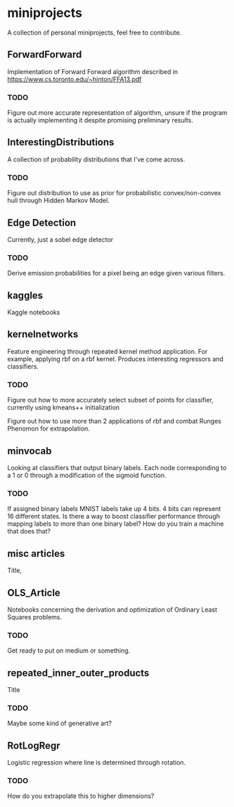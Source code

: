 # miniprojects
A collection of personal miniprojects, feel free to contribute.

## ForwardForward

Implementation of Forward Forward algorithm described in https://www.cs.toronto.edu/~hinton/FFA13.pdf

### TODO

Figure out more accurate representation of algorithm, unsure if the program is actually implementing it despite promising preliminary results.

## InterestingDistributions

A collection of probability distributions that I've come across.

### TODO

Figure out distribution to use as prior for probabilistic convex/non-convex hull through Hidden Markov Model.

## Edge Detection

Currently, just a sobel edge detector

### TODO

Derive emission probabilities for a pixel being an edge given various filters.

## kaggles

Kaggle notebooks

## kernelnetworks

Feature engineering through repeated kernel method application. For example, applying rbf on a rbf kernel. Produces interesting regressors and classifiers.

### TODO

Figure out how to more accurately select subset of points for classifier, currently using kmeans++ initialization

Figure out how to use more than 2 applications of rbf and combat Runges Phenomon for extrapolation.

## minvocab

Looking at classifiers that output binary labels. Each node corresponding to a 1 or 0 through a modification of the sigmoid function. 

### TODO

If assigned binary labels MNIST labels take up 4 bits. 4 bits can represent 16 different states. Is there a way to boost classifier performance through mapping labels to more than one binary label? How do you train a machine that does that?

## misc articles

Title,

## OLS_Article

Notebooks concerning the derivation and optimization of Ordinary Least Squares problems.

### TODO

Get ready to put on medium or something.

## repeated_inner_outer_products

Title

### TODO

Maybe some kind of generative art?

## RotLogRegr

Logistic regression where line is determined through rotation.

### TODO

How do you extrapolate this to higher dimensions?


